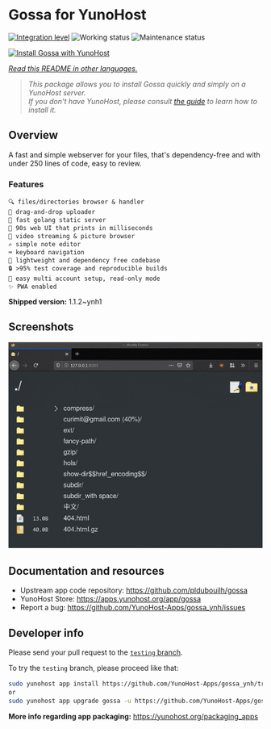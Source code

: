 <!--
N.B.: This README was automatically generated by <https://github.com/YunoHost/apps/tree/master/tools/readme_generator>
It shall NOT be edited by hand.
-->

# Gossa for YunoHost

[![Integration level](https://dash.yunohost.org/integration/gossa.svg)](https://ci-apps.yunohost.org/ci/apps/gossa/) ![Working status](https://ci-apps.yunohost.org/ci/badges/gossa.status.svg) ![Maintenance status](https://ci-apps.yunohost.org/ci/badges/gossa.maintain.svg)

[![Install Gossa with YunoHost](https://install-app.yunohost.org/install-with-yunohost.svg)](https://install-app.yunohost.org/?app=gossa)

*[Read this README in other languages.](./ALL_README.md)*

> *This package allows you to install Gossa quickly and simply on a YunoHost server.*  
> *If you don't have YunoHost, please consult [the guide](https://yunohost.org/install) to learn how to install it.*

## Overview

A fast and simple webserver for your files, that's dependency-free and with under 250 lines of code, easy to review.

### Features

    🔍 files/directories browser & handler
    📩 drag-and-drop uploader
    🥂 fast golang static server
    💾 90s web UI that prints in milliseconds
    📸 video streaming & picture browser
    ✍️ simple note editor
    ⌨️ keyboard navigation
    🚀 lightweight and dependency free codebase
    🔒 >95% test coverage and reproducible builds
    💑 easy multi account setup, read-only mode
    ✨ PWA enabled


**Shipped version:** 1.1.2~ynh1

## Screenshots

![Screenshot of Gossa](./doc/screenshots/screenshot.png)

## Documentation and resources

- Upstream app code repository: <https://github.com/pldubouilh/gossa>
- YunoHost Store: <https://apps.yunohost.org/app/gossa>
- Report a bug: <https://github.com/YunoHost-Apps/gossa_ynh/issues>

## Developer info

Please send your pull request to the [`testing` branch](https://github.com/YunoHost-Apps/gossa_ynh/tree/testing).

To try the `testing` branch, please proceed like that:

```bash
sudo yunohost app install https://github.com/YunoHost-Apps/gossa_ynh/tree/testing --debug
or
sudo yunohost app upgrade gossa -u https://github.com/YunoHost-Apps/gossa_ynh/tree/testing --debug
```

**More info regarding app packaging:** <https://yunohost.org/packaging_apps>
